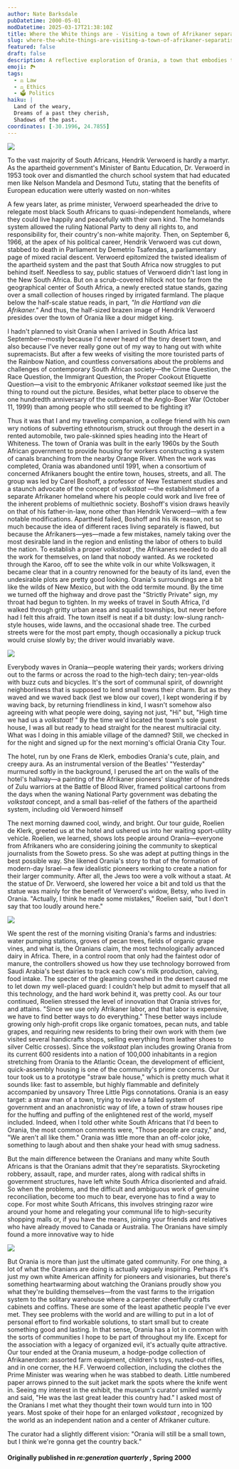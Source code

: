 ```yaml
---
author: Nate Barksdale
pubDatetime: 2000-05-01
modDatetime: 2025-03-17T21:38:10Z
title: Where the White things are - Visiting a town of Afrikaner separatists
slug: where-the-white-things-are-visiting-a-town-of-afrikaner-separatists
featured: false
draft: false
description: A reflective exploration of Orania, a town that embodies the legacy of apartheid ideologies while striving to carve out an Afrikaner identity in contemporary South Africa.
emoji: 🏞️
tags:
  - ⚖️ Law
  - ⚖️ Ethics
  - 🗳️ Politics
haiku: |
  Land of the weary,  
  Dreams of a past they cherish,  
  Shadows of the past.
coordinates: [-30.1996, 24.7855]
---
```


![](@assets/images/ZA41.jpg)

To the vast majority of South Africans, Hendrik Verwoerd is hardly a martyr. As the apartheid government's Minister of Bantu Education, Dr. Verwoerd in 1953 took over and dismantled the church school system that had educated men like Nelson Mandela and Desmond Tutu, stating that the benefits of European education were utterly wasted on non-whites

A few years later, as prime minister, Verwoerd spearheaded the drive to relegate most black South Africans to quasi-independent homelands, where they could live happily and peacefully with their own kind. The homelands system allowed the ruling National Party to deny all rights to, and responsibility for, their country's non-white majority. Then, on September 6, 1966, at the apex of his political career, Hendrik Verwoerd was cut down, stabbed to death in Parliament by Demetrio Tsafendas, a parliamentary page of mixed racial descent. Verwoerd epitomized the twisted idealism of the apartheid system and the past that South Africa now struggles to put behind itself. Needless to say, public statues of Verwoerd didn't last long in the New South Africa. But on a scrub-covered hillock not too far from the geographical center of South Africa, a newly erected statue stands, gazing over a small collection of houses ringed by irrigated farmland. The plaque below the half-scale statue reads, in part, _"In die Hartland van die Afrikaner."_ And thus, the half-sized brazen image of Hendrik Verwoerd presides over the town of Orania like a dour midget king.

I hadn't planned to visit Orania when I arrived in South Africa last September—mostly because I'd never heard of the tiny desert town, and also because I've never really gone out of my way to hang out with white supremacists. But after a few weeks of visiting the more touristed parts of the Rainbow Nation, and countless conversations about the problems and challenges of contemporary South African society—the Crime Question, the Race Question, the Immigrant Question, the Proper Cookout Etiquette Question—a visit to the embryonic Afrikaner _volkstaat_ seemed like just the thing to round out the picture. Besides, what better place to observe the one hundredth anniversary of the outbreak of the Anglo-Boer War (October 11, 1999) than among people who still seemed to be fighting it?

Thus it was that I and my traveling companion, a college friend with his own wry notions of subverting ethnotourism, struck out through the desert in a rented automobile, two pale-skinned spies heading into the Heart of Whiteness. The town of Orania was built in the early 1960s by the South African government to provide housing for workers constructing a system of canals branching from the nearby Orange River. When the work was completed, Orania was abandoned until 1991, when a consortium of concerned Afrikaners bought the entire town, houses, streets, and all. The group was led by Carel Boshoff, a professor of New Testament studies and a staunch advocate of the concept of _volkstaat_ —the establishment of a separate Afrikaner homeland where his people could work and live free of the inherent problems of multiethnic society. Boshoff's vision draws heavily on that of his father-in-law, none other than Hendrik Verwoerd—with a few notable modifications. Apartheid failed, Boshoff and his ilk reason, not so much because the idea of different races living separately is flawed, but because the Afrikaners—yes—made a few mistakes, namely taking over the most desirable land in the region and enlisting the labor of others to build the nation. To establish a proper _volkstaat_ , the Afrikaners needed to do all the work for themselves, on land that nobody wanted. As we rocketed through the Karoo, off to see the white volk in our white Volkswagen, it became clear that in a country renowned for the beauty of its land, even the undesirable plots are pretty good looking. Orania's surroundings are a bit like the wilds of New Mexico, but with the odd termite mound. By the time we turned off the highway and drove past the "Strictly Private" sign, my throat had begun to tighten. In my weeks of travel in South Africa, I'd walked through gritty urban areas and squalid townships, but never before had I felt this afraid. The town itself is neat if a bit dusty: low-slung ranch-style houses, wide lawns, and the occasional shade tree. The curbed streets were for the most part empty, though occasionally a pickup truck would cruise slowly by; the driver would invariably wave.

![](@assets/images/ZA42.jpg)

Everybody waves in Orania—people watering their yards; workers driving out to the farms or across the road to the high-tech dairy; ten-year-olds with buzz cuts and bicycles. It's the sort of communal spirit, of downright neighborliness that is supposed to lend small towns their charm. But as they waved and we waved back (lest we blow our cover), I kept wondering if by waving back, by returning friendliness in kind, I wasn't somehow also agreeing with what people were doing, saying not just, "Hi" but, "High time we had us a _volkstaat!_ " By the time we'd located the town's sole guest house, I was all but ready to head straight for the nearest multiracial city. What was I doing in this amiable village of the damned? Still, we checked in for the night and signed up for the next morning's official Orania City Tour.

The hotel, run by one Frans de Klerk, embodies Orania's cute, plain, and creepy aura. As an instrumental version of the Beatles' "Yesterday" murmured softly in the background, I perused the art on the walls of the hotel's hallway—a painting of the Afrikaner pioneers' slaughter of hundreds of Zulu warriors at the Battle of Blood River, framed political cartoons from the days when the waning National Party government was debating the _volkstaat_ concept, and a small bas-relief of the fathers of the apartheid system, including old Verwoerd himself

The next morning dawned cool, windy, and bright. Our tour guide, Roelien de Klerk, greeted us at the hotel and ushered us into her waiting sport-utility vehicle. Roelien, we learned, shows lots people around Orania—everyone from Afrikaners who are considering joining the community to skeptical journalists from the Soweto press. So she was adept at putting things in the best possible way. She likened Orania's story to that of the formation of modern-day Israel—a few idealistic pioneers working to create a nation for their larger community. After all, the Jews too were a volk without a staat. At the statue of Dr. Verwoerd, she lowered her voice a bit and told us that the statue was mainly for the benefit of Verwoerd's widow, Betsy, who lived in Orania. "Actually, I think he made some mistakes," Roelien said, "but I don't say that too loudly around here."

![](@assets/images/ZA40.jpg)

We spent the rest of the morning visiting Orania's farms and industries: water pumping stations, groves of pecan trees, fields of organic grape vines, and what is, the Oranians claim, the most technologically advanced dairy in Africa. There, in a control room that only had the faintest odor of manure, the controllers showed us how they use technology borrowed from Saudi Arabia's best dairies to track each cow's milk production, calving, food intake. The specter of the gleaming cowshed in the desert caused me to let down my well-placed guard: I couldn't help but admit to myself that all this technology, and the hard work behind it, was pretty cool. As our tour continued, Roelien stressed the level of innovation that Orania strives for, and attains. "Since we use only Afrikaner labor, and that labor is expensive, we have to find better ways to do everything." These better ways include growing only high-profit crops like organic tomatoes, pecan nuts, and table grapes, and requiring new residents to bring their own work with them (we visited several handicrafts shops, selling everything from leather shoes to silver Celtic crosses). Since the _volkstaat_ plan includes growing Orania from its current 600 residents into a nation of 100,000 inhabitants in a region stretching from Orania to the Atlantic Ocean, the development of efficient, quick-assembly housing is one of the community's prime concerns. Our tour took us to a prototype "straw bale house," which is pretty much what it sounds like: fast to assemble, but highly flammable and definitely accompanied by unsavory Three Little Pigs connotations. Orania is an easy target: a straw man of a town, trying to revive a failed system of government and an anachronistic way of life, a town of straw houses ripe for the huffing and puffing of the enlightened rest of the world, myself included. Indeed, when I told other white South Africans that I'd been to Orania, the most common comments were, "Those people are crazy," and, "We aren't all like them." Orania was little more than an off-color joke, something to laugh about and then shake your head with smug sadness.

But the main difference between the Oranians and many white South Africans is that the Oranians admit that they're separatists. Skyrocketing robbery, assault, rape, and murder rates, along with radical shifts in government structures, have left white South Africa disoriented and afraid. So when the problems, and the difficult and ambiguous work of genuine reconciliation, become too much to bear, everyone has to find a way to cope. For most white South Africans, this involves stringing razor wire around your home and relegating your communal life to high-security shopping malls or, if you have the means, joining your friends and relatives who have already moved to Canada or Australia. The Oranians have simply found a more innovative way to hide

![](@assets/images/ZA43.jpg)

But Orania is more than just the ultimate gated community. For one thing, a lot of what the Oranians are doing is actually vaguely inspiring. Perhaps it's just my own white American affinity for pioneers and visionaries, but there's something heartwarming about watching the Oranians proudly show you what they're building themselves—from the vast farms to the irrigation system to the solitary warehouse where a carpenter cheerfully crafts cabinets and coffins. These are some of the least apathetic people I've ever met. They see problems with the world and are willing to put in a lot of personal effort to find workable solutions, to start small but to create something good and lasting. In that sense, Orania has a lot in common with the sorts of communities I hope to be part of throughout my life. Except for the association with a legacy of organized evil, it's actually quite attractive. Our tour ended at the Orania museum, a hodge-podge collection of Afrikanerdom: assorted farm equipment, children's toys, rusted-out rifles, and in one corner, the H.F. Verwoerd collection, including the clothes the Prime Minister was wearing when he was stabbed to death. Little numbered paper arrows pinned to the suit jacket mark the spots where the knife went in. Seeing my interest in the exhibit, the museum's curator smiled warmly and said, "He was the last great leader this country had." I asked most of the Oranians I met what they thought their town would turn into in 100 years. Most spoke of their hope for an enlarged _volkstaat_ , recognized by the world as an independent nation and a center of Afrikaner culture.

The curator had a slightly different vision: "Orania will still be a small town, but I think we're gonna get the country back."

#### Originally published in _re:generation quarterly_ , Spring 2000
